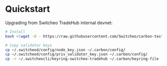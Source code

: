 # Quickstart

Upgrading from Switcheo TradeHub internal devnet:

```bash
# Install
bash <(wget -O - https://raw.githubusercontent.com/Switcheo/carbon-testnets/master/carbon-devnet-0/carbon-devnet-0-scripts/setup.sh) <your_moniker>

# Copy validator keys
cp ~/.switcheod/config/node_key.json ~/.carbon/config/
cp ~/.switcheod/config/priv_validator_key.json ~/.carbon/config/
cp -r ~/.switcheocli/keyring-switcheo-tradehub ~/.carbon/keyring-file
```
